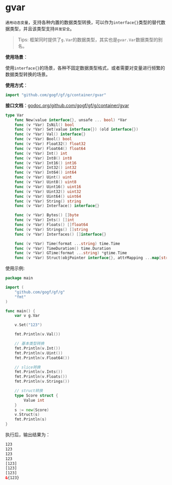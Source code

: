 # gvar

`通用动态变量`，支持各种内置的数据类型转换，可以作为`interface{}`类型的替代数据类型，并且该类型支持`并发安全`。

> Tips: 框架同时提供了`g.Var`的数据类型，其实也是`gvar.Var`数据类型的别名。

**使用场景**：

使用`interface{}`的场景，各种不固定数据类型格式，或者需要对变量进行频繁的数据类型转换的场景。

**使用方式**：
```go
import "github.com/gogf/gf/g/container/gvar"
```

**接口文档**：[godoc.org/github.com/gogf/gf/g/container/gvar](https://godoc.org/github.com/gogf/gf/g/container/gvar)
```go
type Var
    func New(value interface{}, unsafe ... bool) *Var
    func (v *Var) IsNil() bool
    func (v *Var) Set(value interface{}) (old interface{})
    func (v *Var) Val() interface{}
    func (v *Var) Bool() bool
    func (v *Var) Float32() float32
    func (v *Var) Float64() float64
    func (v *Var) Int() int
    func (v *Var) Int8() int8
    func (v *Var) Int16() int16
    func (v *Var) Int32() int32
    func (v *Var) Int64() int64
    func (v *Var) Uint() uint
    func (v *Var) Uint8() uint8
    func (v *Var) Uint16() uint16
    func (v *Var) Uint32() uint32
    func (v *Var) Uint64() uint64
    func (v *Var) String() string
    func (v *Var) Interface() interface{}

    func (v *Var) Bytes() []byte
    func (v *Var) Ints() []int
    func (v *Var) Floats() []float64
    func (v *Var) Strings() []string
    func (v *Var) Interfaces() []interface{}

    func (v *Var) Time(format ...string) time.Time
    func (v *Var) TimeDuration() time.Duration
    func (v *Var) GTime(format ...string) *gtime.Time
    func (v *Var) Struct(objPointer interface{}, attrMapping ...map[string]string) error
```

使用示例:

```go
package main

import (
    "github.com/gogf/gf/g"
    "fmt"
)

func main() {
    var v g.Var

    v.Set("123")

    fmt.Println(v.Val())

    // 基本类型转换
    fmt.Println(v.Int())
    fmt.Println(v.Uint())
    fmt.Println(v.Float64())

    // slice转换
    fmt.Println(v.Ints())
    fmt.Println(v.Floats())
    fmt.Println(v.Strings())

    // struct转换
    type Score struct {
        Value int
    }
    s := new(Score)
    v.Struct(s)
    fmt.Println(s)
}
```

执行后，输出结果为：

```html
123
123
123
123
[123]
[123]
[123]
&{123}
```

